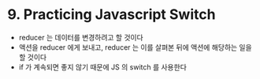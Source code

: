 # 9. Practicing Javascript Switch

- reducer 는 데이터를 변경하려고 할 것이다
- 액션을 reducer 에게 보내고, reducer 는 이를 살펴본 뒤에 액션에 해당하는 일을 할 것이다
- if 가 계속되면 좋지 않기 때문에 JS 의 switch 를 사용한다
